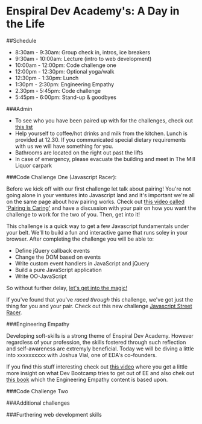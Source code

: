 Enspiral Dev Academy's: A Day in the Life
=================

##Schedule

- 8:30am - 9:30am: Group check in, intros, ice breakers
- 9:30am - 10:00am: Lecture (intro to web development)
- 10:00am - 12:00pm: Code challenge one
- 12:00pm - 12:30pm: Optional yoga/walk
- 12:30pm - 1:30pm: Lunch
- 1:30pm - 2:30pm: Engineering Empathy
- 2.30pm - 5:45pm: Code challenge
- 5:45pm - 6:00pm: Stand-up & goodbyes


###Admin

- To see who you have been paired up with for the challenges, check out [this list]()
- Help yourself to coffee/hot drinks and milk from the kitchen. Lunch is provided at 12.30. If you communicated special dietary requirements with us we will have something for you.
- Bathrooms are located on the right out past the lifts
- In case of emergency, please evacuate the building and meet in The Mill Liquor carpark


###Code Challenge One (Javascript Racer): 

Before we kick off with our first challenge let talk about pairing! You're not going alone in your ventures into Javascript land and it's important we're all on the same page about how pairing works. Check out [this video called 'Pairing is Caring'](http://vimeo.com/76662569) and have a discussion with your pair on how you want the challenge to work for the two of you. Then, get into it!

This challenge is a quick way to get a few Javascript fundamentals under your belt. We'll to build a fun and interactive game that runs soley in your browser. After completing the challenge you will be able to:
* Define jQuery callback events
* Change the DOM based on events
* Write custom event handlers in JavaScript and jQuery
* Build a pure JavaScript application
* Write OO-JavaScript

So without further delay, [let's get into the magic!](javascript-racer.md)

If you've found that you've *raced through* this challenge, we've got just the thing for you and your pair. Check out this new challenge [Javascript Street Racer](javascript-street-racer.md).

###Engineering Empathy

Developing soft-skills is a strong theme of Enspiral Dev Academy. However regardless of your profession, the skills fostered through such reflection and self-awareness are extremyly beneficial. Today we will be diving a little into xxxxxxxxxx with Joshua Vial, one of EDA's co-founders.

If you find this stuff interesting check out [this video](http://vimeo.com/82610073) where you get a little more insight on what Dev Bootcamp tries to get out of EE and also chek out [this book](http://www.siyli.org/learn-more/read-the-book/) which the Engineering Empathy content is based upon.

###Code Challenge Two


###Additional challenges


###Furthering web development skills
